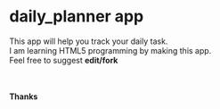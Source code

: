 # daily_planner app

This app will help you track your daily task. 
<br>I am learning HTML5 programming by making this app. 
<br>Feel free to suggest <b>edit/fork<b>

<br>
<br>
Thanks

